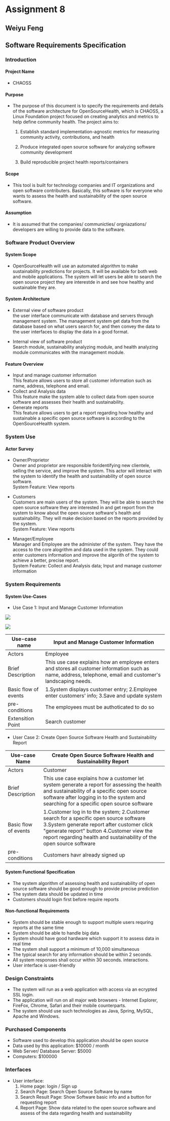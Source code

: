 # Assignment 8 

## Weiyu Feng

## Software Requirements Specification

### Introduction

#### Project Name

- CHAOSS

#### Purpose

-  The purpose of this document is to specify the requirements and details of the software architecture for OpenSourceHealth, which is CHAOSS, a Linux Foundation project focused on creating analytics and metrics to help define community health. The project aims to: 
	1. Establish standard implementation-agnostic metrics for measuring community activity, contributions, and health
    
	2. Produce integrated open source software for analyzing software community development
    
	3.  Build reproducible project health reports/containers

#### Scope

-   This tool is built for technology companies and IT organizations and open software contributers. Basically, this software is for everyone who wants to assess the health and sustainability of the open source software.

#### Assumption
-  It is assumed that the companies/ communicties/ orgniazations/ developers are willing to provide data to the software.

### Software Product Overview

#### System Scope

-  OpenSourceHealth will use an automated algorithm to make sustainability predictions for projects. It will be available for both web and mobile applications. The system will let users be able to search the open source project they are interestde in and see how healthy and sustainable they are. 
 
#### System Architecture
 
 -  External view of software product<br>
	  the user interface communicate with database and servers through management system. The management system get data from the database based on what users search for, and then convey the data to the user interfaces to display the data in a good format.

-  Internal view of software product<br>
	Search module, sustainability analyzing module, and health analyzing module communicates with the management module.

#### Feature Overview

-  Input and manage customer information<br>
	This feature allows users to store all customer information such as name, address, telephone and email.
-  Collect and Analysis data<br>
	This feature make the system able to collect data from open source software and assesses their health and sustainability.
-  Generate reports<br>
	This feature allows users to get a report regarding how healthy and sustainable a specific open source software is according to the OpenSourceHealth system.

### System Use

#### Actor Survey

-  Owner/Proprietor<br>
	Owner and proprietor are responsible foridentifying new clientele, selling the service, and improve the system. This actor will interact with the system to identify the health and sustainability of open source software.<br>
	System Feature: View reports
	
- Customers<br>
	Customers are main users of the system. They will be able to search the open source software they are interested in and get report from the system to know about the open source software's health and sustainability. They will make decision based on the reports provided by the system.<br>
	System Feature: View reports

- Manager/Employee<br>
	Manager and Employee are the administer of the system. They have the access to the core alogrithm and data used in the system. They could enter customers information and improve the algorith of the system to achieve a better, precise report.<br>
	System Feature: Collect and Analysis data; Input and manage customer information

### System Requirements

#### System Use-Cases

-  Use Case 1: Input and Manage Customer Information<br>

![](https://github.com/0WeiyuFeng0/wfghd/blob/master/assignment-eight/UseCase1.png)

![](https://github.com/0WeiyuFeng0/wfghd/blob/master/assignment-eight/UseCase2.png)
	
|Use-case name|Input and Manage Customer Information |
|--|--|
|Actors|Employee|
|Brief Description|This use case explains how an employee enters and stores all customer information such as name, address, telephone, email and customer's landscaping needs.|
|Basic flow of events|1.System displays customer entry; 2.Employee enter customers' info; 3.Save and update system|
|pre-conditions|The employees must be authoticated to do so|
|Extensition Point|Search customer|

-  User Case 2: Create Open Source Software Health and Sustainability Report<br>

|Use-case Name|Create Open Source Software Health and Sustainability Report|
|--|--|
|Actors|Customer|
|Brief Description|This use case explains how a customer let system generate a report for assessing the health and sustainability of a specific open source software after logging in to the system and searching for a specific open source software|
|Basic flow of events|1.Customer log in to the system; 2.Customer search for a specific open source software 3.System generate report after customer click "generate report" button 4.Customer view the report regarding health and sustainability of the open source software|
|pre-conditions|Customers havr already signed up|

#### System Functional Specification

-  The system algorithm of assessing health and sustainability of open source software should be good enough to provide precise prediction
- The system data should be updated in time
- Customers should login first before require reports

#### Non-functional Requirements

-  System should be stable enough to support multiple users requring reports at the same time
- System should be able to handle big data
- System should have good hardware which support it to assess data in real time 
- The system shall support a minimum of 10,000 simultaneous
- The typical search for any information should be within 2 seconds.
- All system responses shall occur within 30 seconds.
interactions.
-  User interface is user-friendly

### Design Constraints

-  The system will run as a web application with access via an ecrypted SSL login. 
- The application will run on all major web browsers - Internet Explorer, FireFox, Chrome, Safari and their mobile counterparts. 
-  The system should use such technologies as Java, Spring, MySQL, Apache and Windows.

### Purchased Components

-  Software used to develop this application should be open source
-  Data used by this application: $10000 / month
-  Web Server/ Database Server: $5000
-  Computers: $100000 

### Interfaces

- User interface:
	1. Home page: login / Sign up<br>
	2. Search Page: Search Open Source Software by name<br>
	3. Search Result Page: Show Software basic info and a button for requesting report<br>
	4. Report Page: Show data related to the open source software and assess of the data regarding health and sustainability<br>
